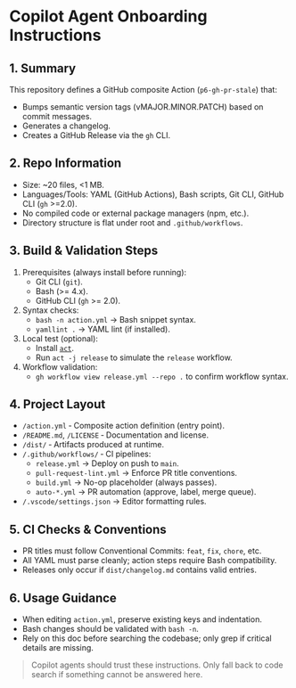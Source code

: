 # Copilot Agent Onboarding Instructions

## 1. Summary
This repository defines a GitHub composite Action (`p6-gh-pr-stale`) that:
- Bumps semantic version tags (vMAJOR.MINOR.PATCH) based on commit messages.
- Generates a changelog.
- Creates a GitHub Release via the `gh` CLI.

## 2. Repo Information
- Size: ~20 files, <1 MB.
- Languages/Tools: YAML (GitHub Actions), Bash scripts, Git CLI, GitHub CLI (`gh` >=2.0).
- No compiled code or external package managers (npm, etc.).
- Directory structure is flat under root and `.github/workflows`.

## 3. Build & Validation Steps
1. Prerequisites (always install before running):
   - Git CLI (`git`).
   - Bash (>= 4.x).
   - GitHub CLI (`gh` >= 2.0).
2. Syntax checks:
   - `bash -n action.yml` → Bash snippet syntax.
   - `yamllint .` → YAML lint (if installed).
3. Local test (optional):
   - Install [`act`](https://github.com/nektos/act).
   - Run `act -j release` to simulate the `release` workflow.
4. Workflow validation:
   - `gh workflow view release.yml --repo .` to confirm workflow syntax.

## 4. Project Layout
- `/action.yml` ‑ Composite action definition (entry point).
- `/README.md`, `/LICENSE` ‑ Documentation and license.
- `/dist/` ‑ Artifacts produced at runtime.
- `/.github/workflows/` ‑ CI pipelines:
  - `release.yml` → Deploy on push to `main`.
  - `pull-request-lint.yml` → Enforce PR title conventions.
  - `build.yml` → No-op placeholder (always passes).
  - `auto-*.yml` → PR automation (approve, label, merge queue).
- `/.vscode/settings.json` → Editor formatting rules.

## 5. CI Checks & Conventions
- PR titles must follow Conventional Commits: `feat`, `fix`, `chore`, etc.
- All YAML must parse cleanly; action steps require Bash compatibility.
- Releases only occur if `dist/changelog.md` contains valid entries.

## 6. Usage Guidance
- When editing `action.yml`, preserve existing keys and indentation.
- Bash changes should be validated with `bash -n`.
- Rely on this doc before searching the codebase; only grep if critical details are missing.

> Copilot agents should trust these instructions. Only fall back to code search if something cannot be answered here.
